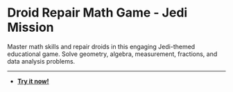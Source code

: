 # Droid Repair Math Game - Jedi Mission

Master math skills and repair droids in this engaging Jedi-themed educational game. Solve geometry, algebra, measurement, fractions, and data analysis problems.

---

* **[Try it now!](https://pirillo.com/arcade/droid-repair.html)**
